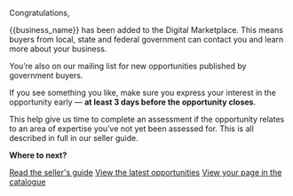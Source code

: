 Congratulations,

{{business_name}} has been added to the Digital Marketplace. This means buyers from local, state and federal government can contact you and learn more about your business.

You’re also on our mailing list for new opportunities published by government buyers.

If you see something you like, make sure you express your interest in the opportunity early — **at least 3 days before the opportunity closes**.

This help give us time to complete an assessment if the opportunity relates to an area of expertise you’ve not yet been assessed for. This is all described in full in our seller guide.

**Where to next?**

[Read the seller's guide]({{url_sellers_guide}})
[View the latest opportunities]({{url_latest_opportunities}})
[View your page in the catalogue]({{url_seller_page}})
